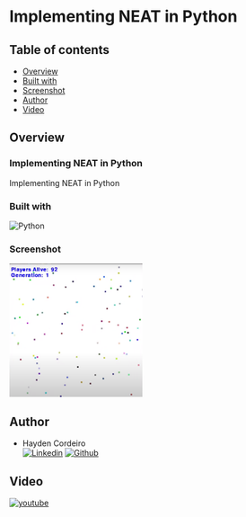 # Implementing NEAT in Python

## Table of contents

- [Overview](#overview)
- [Built with](#built-with)
- [Screenshot](#screenshot)
- [Author](#author)
- [Video](#video)


## Overview

### Implementing NEAT in Python
Implementing NEAT in Python

### Built with
![Python](https://img.shields.io/badge/python-%2314354C.svg?style=for-the-badge&logo=python&logoColor=white)

### Screenshot
<img src="op.png" width="47%"/>


## Author
 - Hayden Cordeiro   
 [![Linkedin](https://img.shields.io/badge/LinkedIn-0077B5?style=for-the-badge&logo=linkedin&logoColor=white)](https://www.linkedin.com/in/haydencordeiro/)
 [![Github](https://img.shields.io/badge/GitHub-100000?style=for-the-badge&logo=github&logoColor=white)](https://github.com/haydencordeiro)  


## Video

[![youtube](https://img.youtube.com/vi/aTDYHsleFJA/0.jpg)](https://www.youtube.com/watch?v=aTDYHsleFJA)



